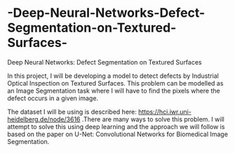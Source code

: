 # -Deep-Neural-Networks-Defect-Segmentation-on-Textured-Surfaces-
 Deep Neural Networks:  Defect Segmentation on Textured Surfaces 

 In this project, I will be developing a model to detect defects by Industrial Optical Inspection on Textured Surfaces. This problem can be modelled as an Image Segmentation task where I will have to find the pixels where the defect occurs in a given image. 
 
The dataset I will be using is described here: https://hci.iwr.uni-heidelberg.de/node/3616 .There are many ways to solve this problem. I will attempt to solve this using deep learning and the approach we will follow is based on the paper on U-Net: Convolutional Networks for Biomedical Image Segmentation. 
